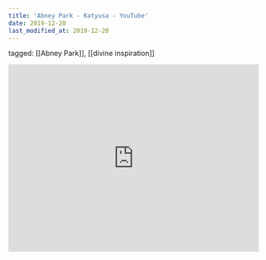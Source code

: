 ```yaml
---
title: 'Abney Park - Katyusa - YouTube'
date: 2019-12-20
last_modified_at: 2019-12-20
---
```

tagged: [[Abney Park]], [[divine inspiration]]
<iframe allow="accelerometer; autoplay; clipboard-write; encrypted-media; gyroscope; picture-in-picture" allowfullscreen="" frameborder="0" height="375" id="youtube_iframe" src="https://www.youtube.com/embed/qhQVGgTJyUE?feature=oembed&amp;enablejsapi=1&amp;origin=https://safe.txmblr.com&amp;wmode=opaque" width="500"></iframe>